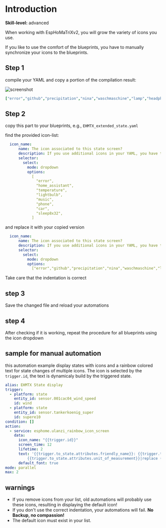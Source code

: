 # Introduction

**Skill-level:** advanced

When working with EspHoMaTriXv2, you will grow the variety of icons you use.

If you like to use the comfort of the blueprints, you have to manually synchronize your icons to the blueprints.

## Step 1

compile your YAML and copy a portion of the compilation result:

![screenshot](https://github.com/lubeda/EspHoMaTriXv2/blob/main/wiki/compile-icons.png?raw=true)

```yaml
["error","github","precipitation","nina","waschmaschine","lamp","headphone","print3d","internet","speaker","alien","temp","garage","door","wind","rain","phone","fire","tv","frost","muell","cookit","nature","work","bike","amazon","post","power","solar","yoga","startrek","energy","sun","diesel","benzine10","vacuum","rainprecip","iss","thunder","nina_warning","mic","birthday","firework","coffee","lightning","xmastree","sauna","trash_grey","trash_blue","trash_yell","trash_brow","weather_clear_night","weather_cloudy","weather_fog","weather_lightingrainy","weather_partlycloudy","weather_pouring","weather_rainy","weather_snowy","weather_snowy_rainy","weather_sunny","f_mario","f_onair","f_starter","mops","girl","timer","lasticon","lightbulb","home_assistant",]
```

## Step 2

copy this part to your blueprints, e.g., `EHMTX_extended_state.yaml`

find the provided icon-list:

```yaml
  icon_name:
      name: The icon associated to this state screen?
      description: If you use additional icons in your YAML, you have to add them to this blueprint.
      selector:
        select:
          mode: dropdown
          options:
            [
              "error",
              "home_assistant",
              "temperature",
              "lightbulb",
              "music",
              "phone",
              "car",
              "sleep8x32",
            ]
```

and replace it with your copied version

```yaml
  icon_name:
      name: The icon associated to this state screen?
      description: If you use additional icons in your YAML, you have to add them to this blueprint.
      selector:
        select:
          mode: dropdown
          options:
            ["error","github","precipitation","nina","waschmaschine","lamp","headphone","print3d","internet","speaker","alien","temp","garage","door","wind","rain","phone","fire","tv","frost","muell","cookit","nature","work","bike","amazon","post","power","solar","yoga","startrek","energy","sun","diesel","benzine10","vacuum","rainprecip","iss","thunder","nina_warning","mic","birthday","firework","coffee","lightning","xmastree","sauna","trash_grey","trash_blue","trash_yell","trash_brow","weather_clear_night","weather_cloudy","weather_fog","weather_lightingrainy","weather_partlycloudy","weather_pouring","weather_rainy","weather_snowy","weather_snowy_rainy","weather_sunny","f_mario","f_onair","f_starter","mops","girl","timer","lasticon","lightbulb","home_assistant",]
```

Take care that the indentation is correct

## step 3

Save the changed file and reload your automations

## step 4

After checking if it is working, repeat the procedure for all blueprints using the icon dropdown

## sample for manual automation

this automation example display states with icons and a rainbow colored text for state changes of multiple icons.
The icon is selected by the `trigger.id`, the text is dynamicaly build by the triggered state.

```yaml
alias: EHMTX State display
trigger:
  - platform: state
    entity_id: sensor.001cac04_wind_speed
    id: wind
  - platform: state
    entity_id: sensor.tankerkoenig_super
    id: supere10
condition: []
action:
  - service: esphome.ulanzi_rainbow_icon_screen
    data:
      icon_name: "{{trigger.id}}"
      screen_time: 12
      lifetime: 2
      text: '{{trigger.to_state.attributes.friendly_name}}: {{trigger.to_state.state}}
          {{trigger.to_state.attributes.unit_of_measurement}}|replace ("€","¼")| replace ("°C","¬")|replace ("℃","¬")| replace ("°F","¯")|replace ("℉","¯")|replace ("₴","¾")|replace ("₿","¨")|replace ("₩","½")|replace ("Ξ","¸")'
      default_font: true
mode: parallel
max: 2
```

## warnings

- If you remove icons from your list, old automations will probably use these icons, resulting in displaying the default icon!
- If you don't use the correct indentation, your automations will fail. **No Backup, no compassion!**
- The default icon must exist in your list.
